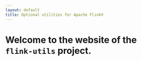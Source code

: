 ```yaml
---
layout: default
title: Optional utilities for Apache Flink®
---
```



# Welcome to the website of the `flink-utils` project.